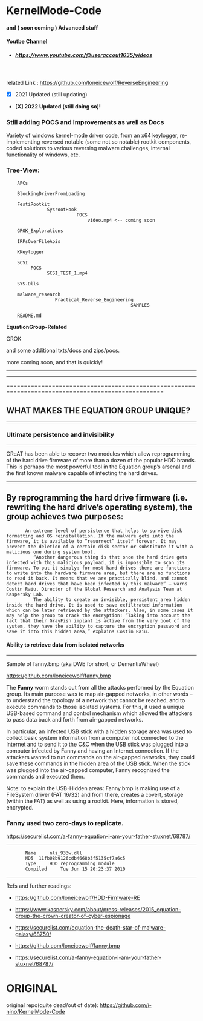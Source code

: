 # KernelMode-Code 
#### and ( soon coming ) Advanced stuff

#### Youtbe Channel
- ***https://www.youtube.com/@useraccout1635/videos***

```



```

related Link : https://github.com/loneicewolf/ReverseEngineering

- [x] 2021 Updated (still updating)
- **[X] 2022 Updated (still doing so)!**


### Still adding POCS and Improvements as well as Docs


Variety of windows kernel-mode driver code, from an x64 keylogger, re-implementing reversed notable (some not so notable) rootkit components, coded solutions to various reversing malware challenges, internal functionality of windows, etc.

### Tree-View:

        APCs
        
        BlockingDriverFromLoading
        
        FestiRootkit
                   SysrootHook 
                              POCS
                                  video.mp4 <-- coming soon
        
        GROK_Explorations
        
        IRPsOverFileApis
        
        KKeylogger
        
        SCSI
             POCS
                   SCSI_TEST_1.mp4
        
        SYS-Dlls
        
        malware_research
                      Practical_Reverse_Engineering
                                                  SAMPLES
                                                          
        README.md
        
        
**EquationGroup-Related**

GROK

and some additional txts/docs and zips/pocs.

more coming soon, and that is quickly!

---------------------------------------------
        
        



---------------------------------------------




===================================================================================================

## WHAT MAKES THE EQUATION GROUP UNIQUE?


---------------------------------------------------------



### Ultimate persistence and invisibility


---------------------------------------------------------



GReAT has been able to recover two modules which allow reprogramming of the hard drive firmware of more than a dozen of the popular HDD brands. This is perhaps the most powerful tool in the Equation group’s arsenal and the first known malware capable of infecting the hard drives.



---------------------------------------------------------


## By reprogramming the hard drive firmware (i.e. rewriting the hard drive’s operating system), the group achieves two purposes:

           An extreme level of persistence that helps to survive disk formatting and OS reinstallation. If the malware gets into the firmware, it is available to “resurrect” itself forever. It may prevent the deletion of a certain disk sector or substitute it with a malicious one during system boot.
              “Another dangerous thing is that once the hard drive gets infected with this malicious payload, it is impossible to scan its firmware. To put it simply: for most hard drives there are functions to write into the hardware firmware area, but there are no functions to read it back. It means that we are practically blind, and cannot detect hard drives that have been infected by this malware” – warns Costin Raiu, Director of the Global Research and Analysis Team at Kaspersky Lab.
              The ability to create an invisible, persistent area hidden inside the hard drive. It is used to save exfiltrated information which can be later retrieved by the attackers. Also, in some cases it may help the group to crack the encryption: “Taking into account the fact that their GrayFish implant is active from the very boot of the system, they have the ability to capture the encryption password and save it into this hidden area,” explains Costin Raiu.
              
          
          
#### Ability to retrieve data from isolated networks


---------------------------------------------------------


Sample of fanny.bmp (aka DWE for short, or  DementiaWheel)

https://github.com/loneicewolf/fanny.bmp

The **Fanny** worm stands out from all the attacks performed by the Equation group. Its main purpose was to map air-gapped networks, in other words – to understand the topology of a network that cannot be reached, and to execute commands to those isolated systems. For this, it used a unique USB-based command and control mechanism which allowed the attackers to pass data back and forth from air-gapped networks.

In particular, an infected USB stick with a hidden storage area was used to collect basic system information from a computer not connected to the Internet and to send it to the C&C when the USB stick was plugged into a computer infected by Fanny and having an Internet connection. If the attackers wanted to run commands on the air-gapped networks, they could save these commands in the hidden area of the USB stick. When the stick was plugged into the air-gapped computer, Fanny recognized the commands and executed them.

Note: to explain the USB-Hidden areas:
Fanny.bmp is making use of a FileSystem driver (FAT 16/32) and from there, creates a covert, storage (within the FAT) as well as using a rootkit.
Here, information is stored, encrypted.


### Fanny used two zero-days to replicate.
https://securelist.com/a-fanny-equation-i-am-your-father-stuxnet/68787/



---------------------------------------------------------


           Name 	nls_933w.dll
           MD5 	11fb08b9126cdb4668b3f5135cf7a6c5
           Type 	HDD reprogramming module
           Compiled 	Tue Jun 15 20:23:37 2010
           
        
           
        
---------------------------------------------------------

Refs and further readings:

- https://github.com/loneicewolf/HDD-Firmware-RE

- https://www.kaspersky.com/about/press-releases/2015_equation-group-the-crown-creator-of-cyber-espionage

- https://securelist.com/equation-the-death-star-of-malware-galaxy/68750/

- https://github.com/loneicewolf/fanny.bmp

- https://securelist.com/a-fanny-equation-i-am-your-father-stuxnet/68787/








# ORIGINAL
original repo(quite dead/out of date):  https://github.com/i-nino/KernelMode-Code

